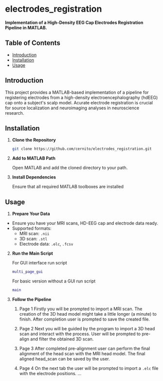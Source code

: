 # electrodes_registration

**Implementation of a High-Density EEG Cap Electrodes Registration Pipeline in MATLAB.**

## Table of Contents

- [Introduction](#introduction)
- [Installation](#installation)
- [Usage](#usage)

## Introduction

This project provides a MATLAB-based implementation of a pipeline for registering electrodes from a high-density electroencephalography (hdEEG) cap onto a subject's scalp model. Acurate electrode registration is crucial for source localization and neuroimaging analyses in neuroscience research.
 
## Installation

1. **Clone the Repository**

   ```bash
   git clone https://github.com/cernito/electrodes_registration.git
   ```
   
2. **Add to MATLAB Path**

   Open MATLAB and add the cloned directory to your path.

3. **Install Dependencies**

   Ensure that all required MATLAB toolboxes are installed

## Usage

1. **Prepare Your Data**

- Ensure you have your MRI scans, HD-EEG cap and electrode data ready.
- Supported formats:
  - MRI scan: `.nii`
  - 3D scan: `.stl`
  - Electrode data: `.elc`, `.fcsv`
 
2. **Run the Main Script**

   For GUI interface run script
   ```matlab
   multi_page_gui
   ```

   For basic version without a GUI run script 
   ```matlab
   main
   ```

2. **Follow the Pipeline**

   1. Page 1
   Firstly you will be prompted to import a MRI scan.
   The creation of the 3D head model might take a little longer (a minute) to finish.
   After completion user is prompted to save the created file.

   2. Page 2
   Next you will be guided by the program to import a 3D head scan and interact with the process.
   User will be prompted to pre-align and filter the obtained 3D scan.

   3. Page 3
   After completed pre-alignment user can perform the final alignment of the head scan with the MRI head model.
   The final aligned head_scan can be saved by the user.

   4. Page 4
   On the next tab the user will be prompted to import a `.elc` file with the electrode positions.
   ...

